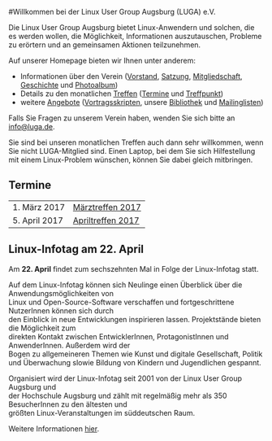 #Willkommen bei der Linux User Group Augsburg (LUGA) e.V.

Die Linux User Group Augsburg bietet Linux-Anwendern und solchen, die es werden wollen, die Möglichkeit, Informationen auszutauschen, Probleme zu erörtern und an gemeinsamen Aktionen teilzunehmen.

Auf unserer Homepage bieten wir Ihnen unter anderem:

* Informationen über den Verein ([Vorstand](/Wir_ueber_uns/Kontakte/), 
[Satzung](/Wir_ueber_uns/Satzung/), [Mitgliedschaft](/Wir_ueber_uns/Mitgliedschaft/), 
[Geschichte](/Wir_ueber_uns/Geschichte/) und [Photoalbum](/Wir_ueber_uns/Album/))
* Details zu den monatlichen [Treffen](/Treffen/) ([Termine](/Treffen/Termine/) und 
[Treffpunkt](/Treffen/Treffpunkt/))
* weitere [Angebote](/Angebote/) ([Vortragsskripten](/Angebote/Vortraege/),
unsere [Bibliothek](/Angebote/Bibliothek/) und [Mailinglisten](/Angebote/Mailinglisten/))

Falls Sie Fragen zu unserem Verein haben, wenden Sie sich bitte an info@luga.de.

Sie sind bei unseren monatlichen Treffen auch dann sehr willkommen, wenn Sie nicht LUGA-Mitglied sind. Einen Laptop, bei dem Sie sich Hilfestellung mit einem Linux-Problem wünschen, können Sie dabei gleich mitbringen. 

## Termine
|||
|-|-|
|1. März 2017|[Märztreffen 2017](/Treffen/Termine/03_2017/)|
|5. April 2017|[Apriltreffen 2017](/Treffen/Termine/04_2017/)|

## Linux-Infotag am 22. April

Am **22. April** findet zum sechszehnten Mal in Folge der Linux-Infotag statt.

Auf dem Linux-Infotag können sich Neulinge einen Überblick über die Anwendungsmöglichkeiten von   
Linux und Open-Source-Software verschaffen und fortgeschrittene NutzerInnen können sich durch   
den Einblick in neue Entwicklungen inspirieren lassen. Projektstände bieten die Möglichkeit zum   
direkten Kontakt zwischen EntwicklerInnen, ProtagonistInnen und AnwenderInnen. Außerdem wird der   
Bogen zu allgemeineren Themen wie Kunst und digitale Gesellschaft, Politik und Überwachung slowie Bildung von Kindern und Jugendlichen gespannt.                        
                                                                                                      
Organisiert wird der Linux-Infotag seit 2001 von  der Linux User Group Augsburg und   
der Hochschule Augsburg und zählt mit regelmäßig mehr als 350 BesucherInnen zu den ältesten  und   
größten Linux-Veranstaltungen im süddeutschen Raum.

Weitere Informationen [hier](/Aktionen/LIT-2017/).
